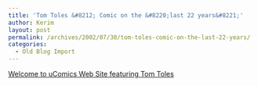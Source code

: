 ```yaml
---
title: 'Tom Toles &#8212; Comic on the &#8220;last 22 years&#8221;'
author: Kerim
layout: post
permalink: /archives/2002/07/30/tom-toles-comic-on-the-last-22-years/
categories:
  - Old Blog Import
---
```

<a href="http://www.ucomics.com/tomtoles/2002/07/28/" onclick="_gaq.push(['_trackEvent', 'outbound-article', 'http://www.ucomics.com/tomtoles/2002/07/28/', 'Welcome to uComics Web Site featuring Tom Toles']);" >Welcome to uComics Web Site featuring Tom Toles</a>

